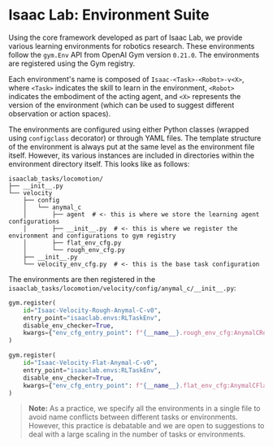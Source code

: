 # Isaac Lab: Environment Suite

Using the core framework developed as part of Isaac Lab, we provide various learning environments for robotics research.
These environments follow the `gym.Env` API from OpenAI Gym version `0.21.0`. The environments are registered using
the Gym registry.

Each environment's name is composed of `Isaac-<Task>-<Robot>-v<X>`, where `<Task>` indicates the skill to learn
in the environment, `<Robot>` indicates the embodiment of the acting agent, and `<X>` represents the version of
the environment (which can be used to suggest different observation or action spaces).

The environments are configured using either Python classes (wrapped using `configclass` decorator) or through
YAML files. The template structure of the environment is always put at the same level as the environment file
itself. However, its various instances are included in directories within the environment directory itself.
This looks like as follows:

```tree
isaaclab_tasks/locomotion/
├── __init__.py
└── velocity
    ├── config
    │   └── anymal_c
    │       ├── agent  # <- this is where we store the learning agent configurations
    │       ├── __init__.py  # <- this is where we register the environment and configurations to gym registry
    │       ├── flat_env_cfg.py
    │       └── rough_env_cfg.py
    ├── __init__.py
    └── velocity_env_cfg.py  # <- this is the base task configuration
```

The environments are then registered in the `isaaclab_tasks/locomotion/velocity/config/anymal_c/__init__.py`:

```python
gym.register(
    id="Isaac-Velocity-Rough-Anymal-C-v0",
    entry_point="isaaclab.envs:RLTaskEnv",
    disable_env_checker=True,
    kwargs={"env_cfg_entry_point": f"{__name__}.rough_env_cfg:AnymalCRoughEnvCfg"},
)

gym.register(
    id="Isaac-Velocity-Flat-Anymal-C-v0",
    entry_point="isaaclab.envs:RLTaskEnv",
    disable_env_checker=True,
    kwargs={"env_cfg_entry_point": f"{__name__}.flat_env_cfg:AnymalCFlatEnvCfg"},
)
```

> **Note:** As a practice, we specify all the environments in a single file to avoid name conflicts between different
> tasks or environments. However, this practice is debatable and we are open to suggestions to deal with a large
> scaling in the number of tasks or environments.
